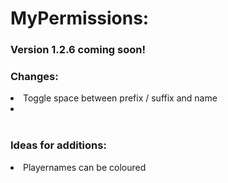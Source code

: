 <h1>MyPermissions:</h1>
<article>
<h3>Version 1.2.6 coming soon!</h3>
<h3>Changes:</h3>
<li>Toggle space between prefix / suffix and name</li>
<li></li>
<br>
<h3>Ideas for additions:</h3>
<li>Playernames can be coloured</li>
</article>
